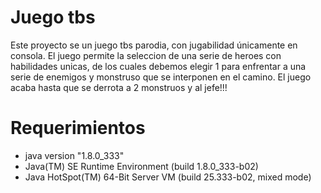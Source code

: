 # Juego tbs
Este proyecto se un juego tbs parodia, con jugabilidad únicamente en consola. El juego permite la seleccion de una serie de heroes con habilidades unicas, de los cuales debemos elegir 1 para enfrentar a una serie de enemigos y monstruso que se interponen en el camino. El juego acaba hasta que se derrota a 2 monstruos y al jefe!!!
# Requerimientos
- java version "1.8.0_333"
- Java(TM) SE Runtime Environment (build 1.8.0_333-b02)
- Java HotSpot(TM) 64-Bit Server VM (build 25.333-b02, mixed mode)